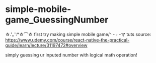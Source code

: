 # simple-mobile-game_GuessingNumber


☆.'｡':*☆⌒☆
first try making simple mobile game/ᐠ - ˕ -マ
tuts source: https://www.udemy.com/course/react-native-the-practical-guide/learn/lecture/31197472#overview

simply guessing ur inputed number with logical math operation!
